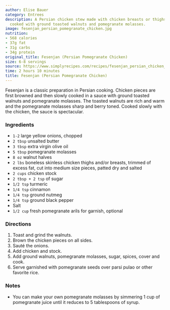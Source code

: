 ```yaml
---
author: Elise Bauer
category: Entrees
description: A Persian chicken stew made with chicken breasts or thighs that are slowly
  cooked with ground toasted walnuts and pomegranate molasses.
image: fesenjan_persian_pomegranate_chicken.jpg
nutrition:
- 568 calories
- 37g fat
- 31g carbs
- 34g protein
original_title: Fesenjan (Persian Pomegranate Chicken)
size: 6-8 servings
source: https://www.simplyrecipes.com/recipes/fesenjan_persian_chicken_stew_with_walnut_and_pomegranate_sauce/undefined
time: 2 hours 10 minutes
title: Fesenjan (Persian Pomegranate Chicken)
---
```


Fesenjan is a classic preparation in Persian cooking. Chicken pieces are first browned and then slowly cooked in a sauce with ground toasted walnuts and pomegranate molasses. The toasted walnuts are rich and warm and the pomegranate molasses sharp and berry toned. Cooked slowly with the chicken, the sauce is spectacular. 

### Ingredients

* `1-2` large yellow onions, chopped
* `2 tbsp` unsalted butter
* `3 tbsp` extra virgin olive oil
* `5 tbsp` pomegranate molasses
* `8 oz` walnut halves
* `2 lbs` boneless skinless chicken thighs and/or breasts, trimmed of excess fat, cut into medium size pieces, patted dry and salted
* `2 cups` chicken stock
* `2 tbsp + 2 tsp` of sugar
* `1/2 tsp` turmeric
* `1/4 tsp` cinnamon
* `1/4 tsp` ground nutmeg
* `1/4 tsp` ground black pepper
* Salt
* `1/2 cup` fresh pomegranate arils for garnish, optional

### Directions

1. Toast and grind the walnuts.
2. Brown the chicken pieces on all sides.
3. Sauté the onions.
4. Add chicken and stock.
5. Add ground walnuts, pomegranate molasses, sugar, spices, cover and cook.
6. Serve garnished with pomegranate seeds over parsi pulao or other favorite rice.

### Notes

- You can make your own pomegranate molasses by simmering 1 cup of pomegranate juice until it reduces to 5 tablespoons of syrup.